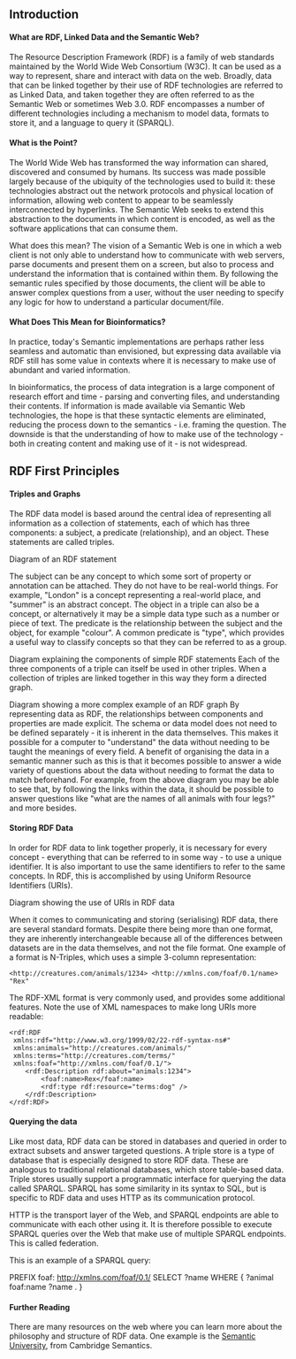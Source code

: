 ## Introduction  

#### What are RDF, Linked Data and the Semantic Web?
The Resource Description Framework (RDF) is a family of web standards maintained by the World Wide Web Consortium (W3C). It can be used as a way to represent, share and interact with data on the web. Broadly, data that can be linked together by their use of RDF technologies are referred to as Linked Data, and taken together they are often referred to as the Semantic Web or sometimes Web 3.0. RDF encompasses a number of different technologies including a mechanism to model data, formats to store it, and a language to query it (SPARQL).

#### What is the Point?
The World Wide Web has transformed the way information can shared, discovered and consumed by humans. Its success was made possible largely because of the ubiquity of the technologies used to build it: these technologies abstract out the network protocols and physical location of information, allowing web content to appear to be seamlessly interconnected by hyperlinks. The Semantic Web seeks to extend this abstraction to the documents in which content is encoded, as well as the software applications that can consume them.

What does this mean? The vision of a Semantic Web is one in which a web client is not only able to understand how to communicate with web servers, parse documents and present them on a screen, but also to process and understand the information that is contained within them. By following the semantic rules specified by those documents, the client will be able to answer complex questions from a user, without the user needing to specify any logic for how to understand a particular document/file.

#### What Does This Mean for Bioinformatics?
In practice, today's Semantic implementations are perhaps rather less seamless and automatic than envisioned, but expressing data available via RDF still has some value in contexts where it is necessary to make use of abundant and varied information.

In bioinformatics, the process of data integration is a large component of research effort and time - parsing and converting files, and understanding their contents. If information is made available via Semantic Web technologies, the hope is that these syntactic elements are eliminated, reducing the process down to the semantics - i.e. framing the question. The downside is that the understanding of how to make use of the technology - both in creating content and making use of it - is not widespread.

## RDF First Principles

#### Triples and Graphs

The RDF data model is based around the central idea of representing all information as a collection of statements, each of which has three components: a subject, a predicate (relationship), and an object. These statements are called triples.

Diagram of an RDF statement

The subject can be any concept to which some sort of property or annotation can be attached. They do not have to be real-world things. For example, "London" is a concept representing a real-world place, and "summer" is an abstract concept. The object in a triple can also be a concept, or alternatively it may be a simple data type such as a number or piece of text. The predicate is the relationship between the subject and the object, for example "colour". A common predicate is "type", which provides a useful way to classify concepts so that they can be referred to as a group.

Diagram explaining the components of simple RDF statements
Each of the three components of a triple can itself be used in other triples. When a collection of triples are linked together in this way they form a directed graph.

Diagram showing a more complex example of an RDF graph
By representing data as RDF, the relationships between components and properties are made explicit. The schema or data model does not need to be defined separately - it is inherent in the data themselves. This makes it possible for a computer to "understand" the data without needing to be taught the meanings of every field. A benefit of organising the data in a semantic manner such as this is that it becomes possible to answer a wide variety of questions about the data without needing to format the data to match beforehand. For example, from the above diagram you may be able to see that, by following the links within the data, it should be possible to answer questions like "what are the names of all animals with four legs?" and more besides.

#### Storing RDF Data

In order for RDF data to link together properly, it is necessary for every concept - everything that can be referred to in some way - to use a unique identifier. It is also important to use the same identifiers to refer to the same concepts. In RDF, this is accomplished by using Uniform Resource Identifiers (URIs).

Diagram showing the use of URIs in RDF data

When it comes to communicating and storing (serialising) RDF data, there are several standard formats. Despite there being more than one format, they are inherently interchangeable because all of the differences between datasets are in the data themselves, and not the file format. One example of a format is N-Triples, which uses a simple 3-column representation:

```
<http://creatures.com/animals/1234> <http://xmlns.com/foaf/0.1/name> "Rex"
```
 

The RDF-XML format is very commonly used, and provides some additional features. Note the use of XML namespaces to make long URIs more readable:
```
<rdf:RDF
 xmlns:rdf="http://www.w3.org/1999/02/22-rdf-syntax-ns#"
 xmlns:animals="http://creatures.com/animals/"
 xmlns:terms="http://creatures.com/terms/"
 xmlns:foaf="http://xmlns.com/foaf/0.1/">
    <rdf:Description rdf:about="animals:1234">
        <foaf:name>Rex</foaf:name>
        <rdf:type rdf:resource="terms:dog" />
    </rdf:Description>
</rdf:RDF>
```

#### Querying the data

Like most data, RDF data can be stored in databases and queried in order to extract subsets and answer targeted questions. A triple store is a type of database that is especially designed to store RDF data. These are analogous to traditional relational databases, which store table-based data. Triple stores usually support a programmatic interface for querying the data called SPARQL. SPARQL has some similarity in its syntax to SQL, but is specific to RDF data and uses HTTP as its communication protocol.

HTTP is the transport layer of the Web, and SPARQL endpoints are able to communicate with each other using it. It is therefore possible to execute SPARQL queries over the Web that make use of multiple SPARQL endpoints. This is called federation.

This is an example of a SPARQL query:

PREFIX foaf: <http://xmlns.com/foaf/0.1/>
SELECT ?name
WHERE {
    ?animal foaf:name ?name .
}


#### Further Reading 
There are many resources on the web where you can learn more about the philosophy and structure of RDF data. One example is the  [Semantic University](http://www.cambridgesemantics.com/semantic-university/getting-started-semantics), from Cambridge Semantics.


